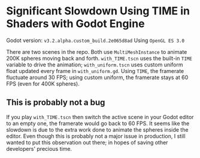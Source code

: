 # Significant Slowdown Using TIME in Shaders with Godot Engine

Godot version: `v3.2.alpha.custom_build.2e065d8ad`
Using `OpenGL ES 3.0`

There are two scenes in the repo. Both use `MultiMeshInstance` to animate 200K spheres moving back and forth. `with_TIME.tscn` uses the built-in `TIME` variable to drive the animation; `with_uniform.tscn` uses custom uniform float updated every frame in `with_uniform.gd`. Using `TIME`, the framerate fluctuate around 30 FPS; using custom uniform, the framerate stays at 60 FPS (even for 400K spheres).

## This is probably not a bug

If you play `with_TIME.tscn` then switch the active scene in your Godot editor to an empty one, the framerate would go back to 60 FPS. It seems like the slowdown is due to the extra work done to animate the spheres inside the editor. Even though this is probably not a major issue in production, I still wanted to put this observation out there; in hopes of saving other developers' precious time.
